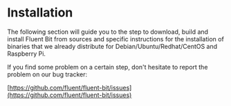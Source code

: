 # Installation

The following section will guide you to the step to download, build and install Fluent Bit from sources and specific instructions for the installation of binaries that we already distribute for Debian/Ubuntu/Redhat/CentOS and Raspberry Pi.

If you find some problem on a certain step, don't hesitate to report the problem on our bug tracker:

[https://github.com/fluent/fluent-bit/issues](https://github.com/fluent/fluent-bit/issues)

